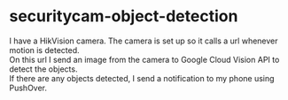 # securitycam-object-detection

I have a HikVision camera. The camera is set up so it calls a url whenever motion is detected.  
On this url I send an image from the camera to Google Cloud Vision API to detect the objects.  
If there are any objects detected, I send a notification to my phone using PushOver.